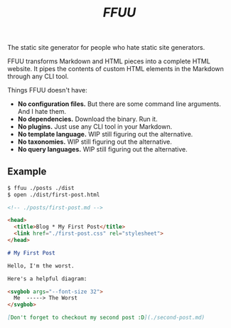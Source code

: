 <h1 align="center">&nbsp;<br><i>FFUU</i><br>&nbsp;</h1>

The static site generator for people who hate static site generators.

FFUU transforms Markdown and HTML pieces into a complete HTML website. It
pipes the contents of custom HTML elements in the Markdown through any
CLI tool.

Things FFUU doesn't have:

- **No configuration files.** But there are some command line arguments. And I hate them.
- **No dependencies.** Download the binary. Run it.
- **No plugins.** Just use any CLI tool in your Markdown.
- **No template language.** WIP still figuring out the alternative.
- **No taxonomies.** WIP still figuring out the alternative. 
- **No query languages.** WIP still figuring out the alternative.

## Example

```sh
$ ffuu ./posts ./dist
$ open ./dist/first-post.html
```

```markdown
<!-- ./posts/first-post.md -->

<head>
  <title>Blog * My First Post</title>
  <link href="./first-post.css" rel="stylesheet">
</head>

# My First Post

Hello, I'm the worst.

Here's a helpful diagram:

<svgbob args="--font-size 32">
  Me  -----> The Worst
</svgbob>

[Don't forget to checkout my second post :D](./second-post.md)
```

